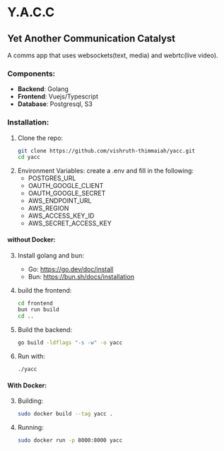 # Y.A.C.C
## Yet Another Communication Catalyst
A comms app that uses websockets(text, media) and webrtc(live video).

### Components:
- **Backend**: Golang
- **Frontend**: Vuejs/Typescript
- **Database**: Postgresql, S3

### Installation:
1. Clone the repo:
     ```bash
     git clone https://github.com/vishruth-thimmaiah/yacc.git
     cd yacc
     ```
2. Environment Variables:
   create a .env and fill in the following:
    - POSTGRES_URL
    - OAUTH_GOOGLE_CLIENT
    - OAUTH_GOOGLE_SECRET
    - AWS_ENDPOINT_URL
    - AWS_REGION
    - AWS_ACCESS_KEY_ID
    - AWS_SECRET_ACCESS_KEY

#### without Docker:
  3. Install golang and bun:
     - Go: https://go.dev/doc/install
     - Bun: https://bun.sh/docs/installation
  4. build the frontend:
     ```bash
     cd frontend
     bun run build
     cd ..
     ```
  5. Build the backend:
     ```bash
     go build -ldflags "-s -w" -o yacc
     ```

  6. Run with:
     ```bash
     ./yacc
     ```
#### With Docker:

  3. Building:
     ```bash
     sudo docker build --tag yacc .
     ```
  5. Running:
     ```bash
     sudo docker run -p 8000:8000 yacc
     ```
